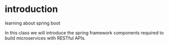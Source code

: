 # introduction
learning about spring boot

In this class we will introduce the spring framework components required to build microservices with RESTful APIs.

